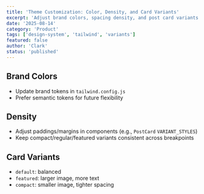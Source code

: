 ```yaml
---
title: 'Theme Customization: Color, Density, and Card Variants'
excerpt: 'Adjust brand colors, spacing density, and post card variants to match your style.'
date: '2025-08-14'
category: 'Product'
tags: ['design-system', 'tailwind', 'variants']
featured: false
author: 'Clark'
status: 'published'
---
```


## Brand Colors

- Update brand tokens in `tailwind.config.js`
- Prefer semantic tokens for future flexibility

## Density

- Adjust paddings/margins in components (e.g., `PostCard` `VARIANT_STYLES`)
- Keep compact/regular/featured variants consistent across breakpoints

## Card Variants

- `default`: balanced
- `featured`: larger image, more text
- `compact`: smaller image, tighter spacing
